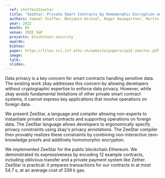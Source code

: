 ```yaml
---
  ref: steffen22zestar
  title: "ZeeStar: Private Smart Contracts by Homomorphic Encryption and Zero-knowledge Proofs"
  authors: Samuel Steffen, Benjamin Bichsel, Roger Baumgartner, Martin Vechev
  year: 2022
  month: 05
  venue: IEEE S&P
  projects: blockchain-security
  awards:
  bibtex:
  paper: https://files.sri.inf.ethz.ch/website/papers/sp22-zeestar.pdf
  image: 
  talk:
  slides:
---
```


Data privacy is a key concern for smart contracts handling sensitive data. The existing work zkay addresses this concern by allowing developers without cryptographic expertise to enforce data privacy. However, while zkay avoids fundamental limitations of other private smart contract systems, it cannot express key applications that involve operations on foreign data.

We present ZeeStar, a language and compiler allowing non-experts to instantiate private smart contracts and supporting operations on foreign data. The ZeeStar language allows developers to ergonomically specify privacy constraints using zkay's privacy annotations. The ZeeStar compiler then provably realizes these constraints by combining non-interactive zero-knowledge proofs and additively homomorphic encryption.

We implemented ZeeStar for the public blockchain Ethereum. We demonstrated its expressiveness by encoding 12 example contracts, including oblivious transfer and a private payment system like Zether. ZeeStar is practical: it prepares transactions for our contracts in at most 54.7 s, at an average cost of 339 k gas.
